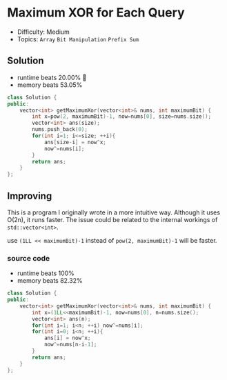 # Maximum XOR for Each Query
- Difficulty: Medium
- Topics: `Array` `Bit Manipulation` `Prefix Sum`

<!-- ## Data Structure
``` cpp
``` -->

## Solution
- runtime beats 20.00% 🤨
- memory beats 53.05%
``` cpp
class Solution {
public:
    vector<int> getMaximumXor(vector<int>& nums, int maximumBit) {
        int x=pow(2, maximumBit)-1, now=nums[0], size=nums.size();
        vector<int> ans(size);
        nums.push_back(0);
        for(int i=1; i<=size; ++i){
            ans[size-i] = now^x;
            now^=nums[i];
        }
        return ans;
    }
};
```

## Improving
<!-- ... -->
This is a program I originally wrote in a more intuitive way. Although it uses O(2n), it runs faster. The issue could be related to the internal workings of `std::vector<int>`.

use `(1LL << maximumBit)-1` instead of `pow(2, maximumBit)-1` will be faster.

### source code
- runtime beats 100%
- memory beats 82.32%
``` cpp
class Solution {
public:
    vector<int> getMaximumXor(vector<int>& nums, int maximumBit) {
        int x=(1LL<<maximumBit)-1, now=nums[0], n=nums.size();
        vector<int> ans(n);
        for(int i=1; i<n; ++i) now^=nums[i];
        for(int i=0; i<n; ++i){
            ans[i] = now^x;
            now^=nums[n-i-1];
        }
        return ans;
    }
};
```